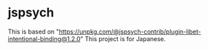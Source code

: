 # jspsych
This is based on "https://unpkg.com/@jspsych-contrib/plugin-libet-intentional-binding@1.2.0"
This project is for Japanese.
